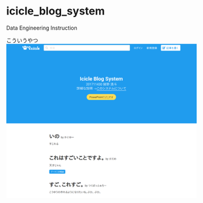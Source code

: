 # icicle_blog_system
Data Engineering Instruction

こういうやつ
![icicle_blog_systemのスクリーンショット](screenshot.png)
